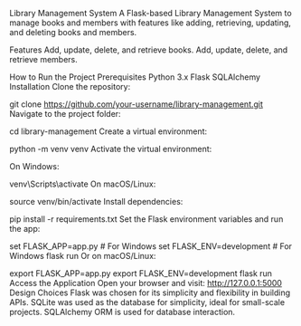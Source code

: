 Library Management System
A Flask-based Library Management System to manage books and members with features like adding, retrieving, updating, and deleting books and members.

Features
Add, update, delete, and retrieve books.
Add, update, delete, and retrieve members.

How to Run the Project
Prerequisites
Python 3.x
Flask
SQLAlchemy
Installation
Clone the repository:

git clone https://github.com/your-username/library-management.git
Navigate to the project folder:

cd library-management
Create a virtual environment:

python -m venv venv
Activate the virtual environment:

On Windows:

venv\Scripts\activate
On macOS/Linux:


source venv/bin/activate
Install dependencies:

pip install -r requirements.txt
Set the Flask environment variables and run the app:

set FLASK_APP=app.py  # For Windows
set FLASK_ENV=development  # For Windows
flask run
Or on macOS/Linux:

export FLASK_APP=app.py
export FLASK_ENV=development
flask run
Access the Application
Open your browser and visit:
http://127.0.0.1:5000
Design Choices
Flask was chosen for its simplicity and flexibility in building APIs.
SQLite was used as the database for simplicity, ideal for small-scale projects.
SQLAlchemy ORM is used for database interaction.
